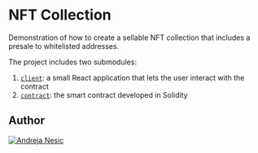 # NFT Collection

Demonstration of how to create a sellable NFT collection that includes a presale to whitelisted addresses.

The project includes two submodules:

1. [`client`](https://github.com/andrejanesic/NFT-Collection.Client): a small React application that lets the user interact with the contract
2. [`contract`](https://github.com/andrejanesic/NFT-Collection.Contract): the smart contract developed in Solidity

## Author

[![Andreja Nesic](https://andrejanesic.com/git-signature-sm.png)](https://andrejanesic.com)